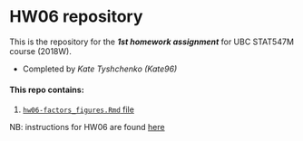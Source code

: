 # HW06 repository

This is the repository for the ***1st homework assignment*** for UBC STAT547M course (2018W).
- Completed by *Kate Tyshchenko (Kate96)*

#### This repo contains:
1. [`hw06-factors_figures.Rmd` file](https://github.com/STAT545-UBC-students/hw06-Kate96/blob/master/hw06-factors_figures.Rmd)

NB: instructions for HW06 are found [here](http://stat545.com/Classroom/assignments/hw06/hw06.html)


